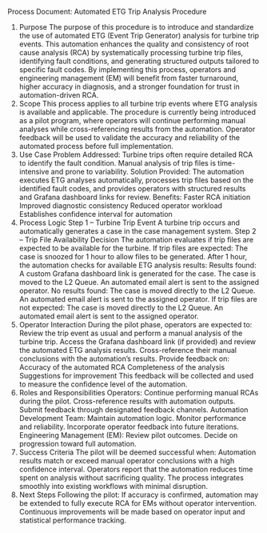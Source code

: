Process Document: Automated ETG Trip Analysis Procedure
1. Purpose
The purpose of this procedure is to introduce and standardize the use of automated ETG (Event Trip Generator) analysis for turbine trip events. This automation enhances the quality and consistency of root cause analysis (RCA) by systematically processing turbine trip files, identifying fault conditions, and generating structured outputs tailored to specific fault codes.
By implementing this process, operators and engineering management (EM) will benefit from faster turnaround, higher accuracy in diagnosis, and a stronger foundation for trust in automation-driven RCA.
2. Scope
This process applies to all turbine trip events where ETG analysis is available and applicable. The procedure is currently being introduced as a pilot program, where operators will continue performing manual analyses while cross-referencing results from the automation. Operator feedback will be used to validate the accuracy and reliability of the automated process before full implementation.
3. Use Case
Problem Addressed: Turbine trips often require detailed RCA to identify the fault condition. Manual analysis of trip files is time-intensive and prone to variability.
Solution Provided: The automation executes ETG analyses automatically, processes trip files based on the identified fault codes, and provides operators with structured results and Grafana dashboard links for review.
Benefits:
Faster RCA initiation
Improved diagnostic consistency
Reduced operator workload
Establishes confidence interval for automation
4. Process Logic
Step 1 – Turbine Trip Event
A turbine trip occurs and automatically generates a case in the case management system.
Step 2 – Trip File Availability Decision
The automation evaluates if trip files are expected to be available for the turbine.
If trip files are expected:
The case is snoozed for 1 hour to allow files to be generated.
After 1 hour, the automation checks for available ETG analysis results:
Results found:
A custom Grafana dashboard link is generated for the case.
The case is moved to the L2 Queue.
An automated email alert is sent to the assigned operator.
No results found:
The case is moved directly to the L2 Queue.
An automated email alert is sent to the assigned operator.
If trip files are not expected:
The case is moved directly to the L2 Queue.
An automated email alert is sent to the assigned operator.
5. Operator Interaction
During the pilot phase, operators are expected to:
Review the trip event as usual and perform a manual analysis of the turbine trip.
Access the Grafana dashboard link (if provided) and review the automated ETG analysis results.
Cross-reference their manual conclusions with the automation’s results.
Provide feedback on:
Accuracy of the automated RCA
Completeness of the analysis
Suggestions for improvement
This feedback will be collected and used to measure the confidence level of the automation.
6. Roles and Responsibilities
Operators:
Continue performing manual RCAs during the pilot.
Cross-reference results with automation outputs.
Submit feedback through designated feedback channels.
Automation Development Team:
Maintain automation logic.
Monitor performance and reliability.
Incorporate operator feedback into future iterations.
Engineering Management (EM):
Review pilot outcomes.
Decide on progression toward full automation.
7. Success Criteria
The pilot will be deemed successful when:
Automation results match or exceed manual operator conclusions with a high confidence interval.
Operators report that the automation reduces time spent on analysis without sacrificing quality.
The process integrates smoothly into existing workflows with minimal disruption.
8. Next Steps
Following the pilot:
If accuracy is confirmed, automation may be extended to fully execute RCA for EMs without operator intervention.
Continuous improvements will be made based on operator input and statistical performance tracking.
